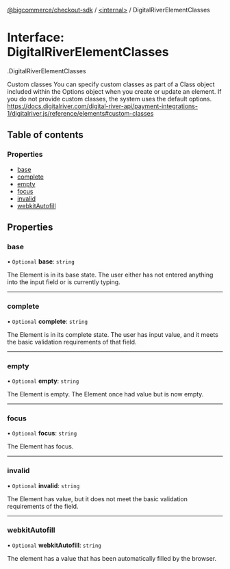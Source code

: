 [@bigcommerce/checkout-sdk](../README.md) / [<internal\>](../modules/internal_.md) / DigitalRiverElementClasses

# Interface: DigitalRiverElementClasses

[<internal>](../modules/internal_.md).DigitalRiverElementClasses

Custom classes
You can specify custom classes as part of a Class object included within the Options object when you create or
update an element. If you do not provide custom classes, the system uses the default options.
https://docs.digitalriver.com/digital-river-api/payment-integrations-1/digitalriver.js/reference/elements#custom-classes

## Table of contents

### Properties

- [base](internal_.DigitalRiverElementClasses.md#base)
- [complete](internal_.DigitalRiverElementClasses.md#complete)
- [empty](internal_.DigitalRiverElementClasses.md#empty)
- [focus](internal_.DigitalRiverElementClasses.md#focus)
- [invalid](internal_.DigitalRiverElementClasses.md#invalid)
- [webkitAutofill](internal_.DigitalRiverElementClasses.md#webkitautofill)

## Properties

### base

• `Optional` **base**: `string`

The Element is in its base state. The user either has not entered anything into the input field or is currently typing.

___

### complete

• `Optional` **complete**: `string`

The Element is in its complete state. The user has input value, and it meets the basic validation requirements of that field.

___

### empty

• `Optional` **empty**: `string`

The Element is empty. The Element once had value but is now empty.

___

### focus

• `Optional` **focus**: `string`

The Element has focus.

___

### invalid

• `Optional` **invalid**: `string`

The Element has value, but it does not meet the basic validation requirements of the field.

___

### webkitAutofill

• `Optional` **webkitAutofill**: `string`

The element has a value that has been automatically filled by the browser.
